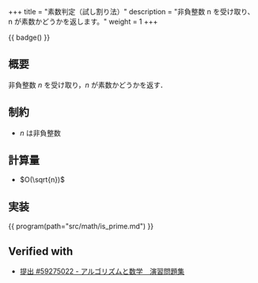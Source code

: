 +++
title = "素数判定（試し割り法）"
description = "非負整数 n を受け取り、n が素数かどうかを返します。"
weight = 1
+++

{{ badge() }}

## 概要
非負整数 $n$ を受け取り，$n$ が素数かどうかを返す．

## 制約
- $n$ は非負整数

## 計算量
- $O(\sqrt{n})$

## 実装
{{ program(path="src/math/is_prime.md") }}

## Verified with
- [提出 #59275022 - アルゴリズムと数学　演習問題集](https://atcoder.jp/contests/math-and-algorithm/submissions/59275022)
